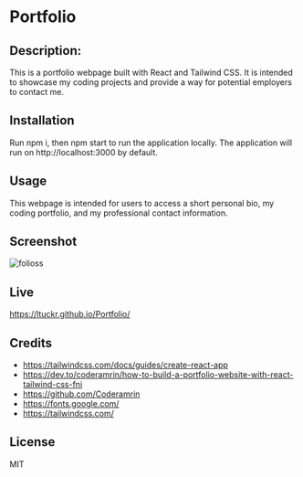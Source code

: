 # Portfolio

## Description: 

This is a portfolio webpage built with React and Tailwind CSS. 
It is intended to showcase my coding projects and provide a way for potential employers to contact me.


## Installation

Run npm i, then npm start to run the application locally. The application will run on http://localhost:3000 by default.


## Usage

This webpage is intended for users to access a short personal bio, my coding portfolio, and my professional contact information.


## Screenshot

![folioss](https://github.com/ltuckr/Portfolio/assets/128933116/8b38bfd2-df4a-45f8-80f7-9e904d5662a9)

## Live 
https://ltuckr.github.io/Portfolio/


## Credits
- https://tailwindcss.com/docs/guides/create-react-app
- https://dev.to/coderamrin/how-to-build-a-portfolio-website-with-react-tailwind-css-fni
- https://github.com/Coderamrin
- https://fonts.google.com/
- https://tailwindcss.com/



## License

MIT

